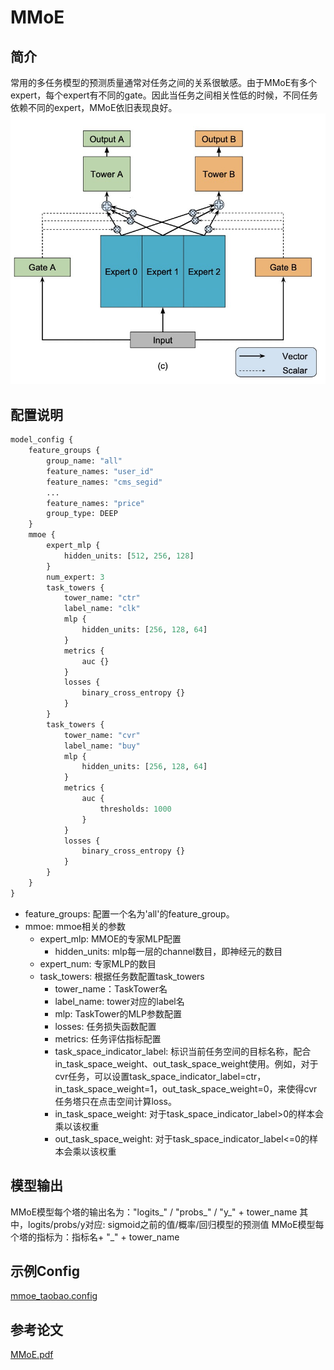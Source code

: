# MMoE

## 简介

常用的多任务模型的预测质量通常对任务之间的关系很敏感。由于MMoE有多个expert，每个expert有不同的gate。因此当任务之间相关性低的时候，不同任务依赖不同的expert，MMoE依旧表现良好。
![mmoe.png](../../images/models/mmoe.png)

## 配置说明

```protobuf
model_config {
    feature_groups {
        group_name: "all"
        feature_names: "user_id"
        feature_names: "cms_segid"
        ...
        feature_names: "price"
        group_type: DEEP
    }
    mmoe {
        expert_mlp {
            hidden_units: [512, 256, 128]
        }
        num_expert: 3
        task_towers {
            tower_name: "ctr"
            label_name: "clk"
            mlp {
                hidden_units: [256, 128, 64]
            }
            metrics {
                auc {}
            }
            losses {
                binary_cross_entropy {}
            }
        }
        task_towers {
            tower_name: "cvr"
            label_name: "buy"
            mlp {
                hidden_units: [256, 128, 64]
            }
            metrics {
                auc {
                    thresholds: 1000
                }
            }
            losses {
                binary_cross_entropy {}
            }
        }
    }
}
```

- feature_groups: 配置一个名为'all'的feature_group。
- mmoe: mmoe相关的参数
  - expert_mlp: MMOE的专家MLP配置
    - hidden_units: mlp每一层的channel数目，即神经元的数目
  - expert_num: 专家MLP的数目
  - task_towers: 根据任务数配置task_towers
    - tower_name：TaskTower名
    - label_name: tower对应的label名
    - mlp: TaskTower的MLP参数配置
    - losses: 任务损失函数配置
    - metrics: 任务评估指标配置
    - task_space_indicator_label: 标识当前任务空间的目标名称，配合in_task_space_weight、out_task_space_weight使用。例如，对于cvr任务，可以设置task_space_indicator_label=ctr，in_task_space_weight=1，out_task_space_weight=0，来使得cvr任务塔只在点击空间计算loss。
    - in_task_space_weight: 对于task_space_indicator_label>0的样本会乘以该权重
    - out_task_space_weight: 对于task_space_indicator_label\<=0的样本会乘以该权重

## 模型输出

MMoE模型每个塔的输出名为："logits\_" / "probs\_" / "y\_" + tower_name
其中，logits/probs/y对应: sigmoid之前的值/概率/回归模型的预测值
MMoE模型每个塔的指标为：指标名+ "\_" + tower_name

## 示例Config

[mmoe_taobao.config](https://tzrec.oss-cn-beijing.aliyuncs.com/config/models/mmoe_taobao.config)

## 参考论文

[MMoE.pdf](https://dl.acm.org/doi/pdf/10.1145/3219819.3220007)
